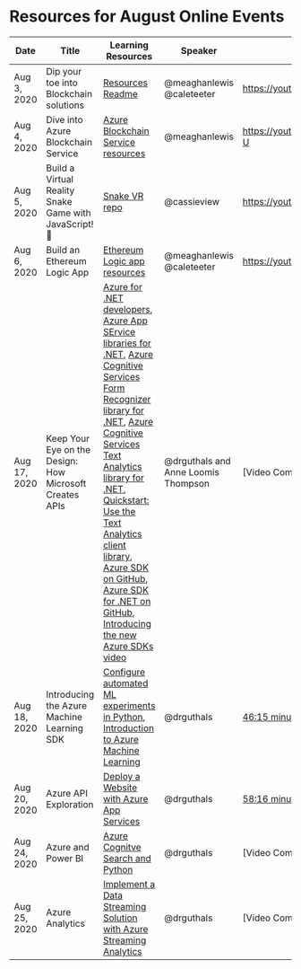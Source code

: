 # Resources for August Online Events

| Date | Title | Learning Resources | Speaker | Video | 
|------|-------|--------------------|---------|-------|
| Aug 3, 2020 | Dip your toe into Blockchain solutions | [Resources Readme](/online-event-resources/emerging-tech/Blockchain/Azure_Blockchain_Solutions/README.md) | @meaghanlewis @caleteeter | https://youtu.be/pw_q6pwLteo | 
| Aug 4, 2020 | Dive into Azure Blockchain Service | [Azure Blockchain Service resources](https://github.com/microsoft/Reactors/blob/main/online-event-resources/emerging-tech/Blockchain/Azure_Blockchain_Solutions/README.md#azure-blockchain-service) | @meaghanlewis | https://youtu.be/wEAMjU3K9-U | 
| Aug 5, 2020 | Build a Virtual Reality Snake Game with JavaScript! 🐍 | [Snake VR repo](https://github.com/cassieview/SnakeVR/tree/xrupdates) | @cassieview  | https://youtu.be/UvLpfWnK4gA |
| Aug 6, 2020 | Build an Ethereum Logic App | [Ethereum Logic app resources](https://github.com/microsoft/Reactors/blob/main/online-event-resources/emerging-tech/Blockchain/Azure_Blockchain_Solutions/README.md#ethereum-logic-apps) | @meaghanlewis @caleteeter | https://youtu.be/DlctS7Vk88M | 
| Aug 17, 2020 | Keep Your Eye on the Design: How Microsoft Creates APIs | [Azure for .NET developers](https://docs.microsoft.com/en-us/dotnet/azure/?view=azure-dotnet), [Azure App SErvice libraries for .NET](https://docs.microsoft.com/en-us/dotnet/api/overview/azure/appservice?view=azure-dotnet), [Azure Cognitive Services Form Recognizer library for .NET](https://docs.microsoft.com/en-us/dotnet/api/overview/azure/ai.formrecognizer-readme-pre?view=azure-dotnet), [Azure Cognitive Services Text Analytics library for .NET](https://docs.microsoft.com/en-us/dotnet/api/overview/azure/ai.textanalytics-readme?view=azure-dotnet), [Quickstart: Use the Text Analytics client library](https://docs.microsoft.com/en-us/azure/cognitive-services/text-analytics/quickstarts/text-analytics-sdk?tabs=version-3&pivots=programming-language-csharp), [Azure SDK on GitHub](https://github.com/Azure/azure-sdk), [Azure SDK for .NET on GitHub](https://github.com/Azure/azure-sdk-for-net), [Introducing the new Azure SDKs video](https://www.youtube.com/watch?v=38RYIx7a2M4&feature=youtu.be) | @drguthals and Anne Loomis Thompson | [Video Coming Soon] | 
| Aug 18, 2020 | Introducing the Azure Machine Learning SDK | [Configure automated ML experiments in Python](https://aka.ms/ConfigAutoMLinPython-5), [Introduction to Azure Machine Learning](https://aka.ms/IntroToAzureML5) | @drguthals | [46:15 minute YouTube Video](https://www.youtube.com/watch?v=BMbl_navbJw&feature=youtu.be)] |
| Aug 20, 2020 | Azure API Exploration | [Deploy a Website with Azure App Services](https://aka.ms/DeployWithAzure-11) | @drguthals | [58:16 minute YouTube video](https://www.youtube.com/watch?v=AUhRYjUH2O0&feature=youtu.be) |
| Aug 24, 2020 | Azure and Power BI | [Azure Cognitve Search and Python](https://docs.microsoft.com/en-us/azure/search/search-get-started-python) | @drguthals | [Video Coming Soon] |
| Aug 25, 2020 | Azure Analytics | [Implement a Data Streaming Solution with Azure Streaming Analytics](https://aka.ms/AzureStreamAnalytics-5) | @drguthals | [Video Coming Soon] |
